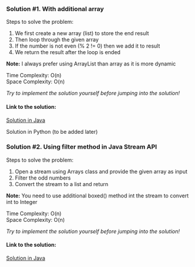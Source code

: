 ### Solution #1. With additional array

Steps to solve the problem:
1. We first create a new array (list) to store the end result
2. Then loop through the given array 
3. If the number is not even (% 2 != 0) then we add it to result 
4. We return the result after the loop is ended 

**Note:** I always prefer using ArrayList than array as it is more dynamic  

Time Complexity: O(n)  
Space Complexity: O(n)  

*Try to implement the solution yourself before jumping into the solution!*

#### Link to the solution:
[Solution in Java](../../../solutions/java/datastructures/array/RemoveEvenIntegersS1.java)

Solution in Python (to be added later)

### Solution #2. Using filter method in Java Stream API

Steps to solve the problem:
1. Open a stream using Arrays class and provide the given array as input
2. Filter the odd numbers 
3. Convert the stream to a list and return

**Note:** You need to use additional boxed() method int the stream to convert int to Integer

Time Complexity: O(n)  
Space Complexity: O(n)

*Try to implement the solution yourself before jumping into the solution!*

#### Link to the solution:
[Solution in Java](../../../solutions/java/datastructures/array/RemoveEvenIntegersS2.java)
